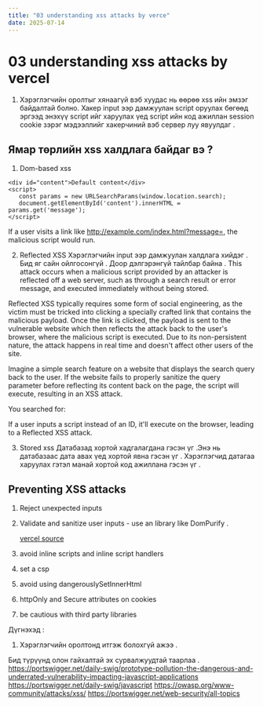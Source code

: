 ```yaml
---
title: "03 understanding xss attacks by verce"
date: 2025-07-14
---
```


# 03 understanding xss attacks by vercel

1. Хэрэглэгчийн оролтыг хянаагүй вэб хуудас нь өөрөө xss ийн эмзэг байдалтай болно. Хакер input ээр дамжуулан script оруулах бөгөөд эргээд энэхүү script ийг харуулах үед script ийн код ажиллан session cookie зэрэг мэдээллийг хакерчиний вэб сервер луу явуулдаг .

## Ямар төрлийн xss халдлага байдаг вэ ?

1. Dom-based xss

```
<div id="content">Default content</div>
<script>
   const params = new URLSearchParams(window.location.search);
   document.getElementById('content').innerHTML = params.get('message');
</script>
```

If a user visits a link like http://example.com/index.html?message=<script>alert('Hacked!')</script>, the malicious script would run.

2. Reflected XSS
   Хэрэглэгчийн input ээр дамжуулан халдлага хийдэг . Бид яг сайн ойлгосонгүй . Доор дэлгэрэнгүй тайлбар байна .
   This attack occurs when a malicious script provided by an attacker is reflected off a web server, such as through a search result or error message, and executed immediately without being stored.

Reflected XSS typically requires some form of social engineering, as the victim must be tricked into clicking a specially crafted link that contains the malicious payload. Once the link is clicked, the payload is sent to the vulnerable website which then reflects the attack back to the user's browser, where the malicious script is executed. Due to its non-persistent nature, the attack happens in real time and doesn't affect other users of the site.

Imagine a simple search feature on a website that displays the search query back to the user. If the website fails to properly sanitize the query parameter before reflecting its content back on the page, the script will execute, resulting in an XSS attack.

<div>        
  <!-- Vulnerable Code: Reflects the user input directly without sanitization -->        
  You searched for: <span id="search-result"></span>    
</div>

<script>       
  // Get the query parameter from the URL        
  const params = new URLSearchParams(window.location.search);
  const query = params.get('query');

   // Reflect the query directly into the page (vulnerable!)        
  document.getElementById('search-result').innerHTML = query;
</script>

If a user inputs a script instead of an ID, it'll execute on the browser, leading to a Reflected XSS attack.

3. Stored xss
   Датабазад хортой хадгалагдана гэсэн үг .Энэ нь датабазаас дата авах үед хортой явна гэсэн үг . Хэрэглэгчид датагаа харуулах гэтэл манай хортой код ажиллана гэсэн үг .

## Preventing XSS attacks

1.  Reject unexpected inputs
2.  Validate and sanitize user inputs - use an library like DomPurify .

    [vercel source](https://vercel.com/guides/understanding-xss-attacks)

3.  avoid inline scripts and inline script handlers
4.  set a csp
5.  avoid using dangerouslySetInnerHtml
6.  httpOnly and Secure attributes on cookies
7.  be cautious with third party libraries

Дүгнэхэд :

1. Хэрэглэгчийн оролтонд итгэж болохгүй ажээ .

Бид түрүүнд олон гайхалтай эх сурвалжуудтай таарлаа .
https://portswigger.net/daily-swig/prototype-pollution-the-dangerous-and-underrated-vulnerability-impacting-javascript-applications
https://portswigger.net/daily-swig/javascript
https://owasp.org/www-community/attacks/xss/
https://portswigger.net/web-security/all-topics
